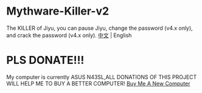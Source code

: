 # Mythware-Killer-v2
The KILLER of Jiyu, you can pause Jiyu, change the password (v4.x only), and crack the password (v4.x only). <a href="https://github.com/sunnychon/Mythware-Killer-v2/blob/main/README.md" target="_blank">中文</a> | English

# PLS DONATE!!!
My computer is currently ASUS N43SL,ALL DONATIONS OF THIS PROJECT WILL HELP ME TO BUY A BETTER COMPUTER!
<a href="https://www.buymeacoffee.com/sunnychonyt">Buy Me A New Computer</a>
